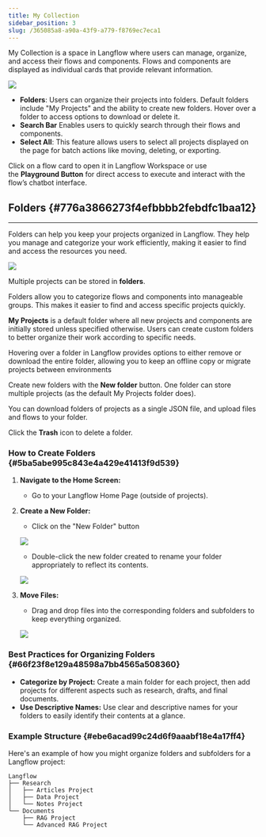 ```yaml
---
title: My Collection
sidebar_position: 3
slug: /365085a8-a90a-43f9-a779-f8769ec7eca1
---
```









My Collection is a space in Langflow where users can manage, organize, and access their flows and components. Flows and components are displayed as individual cards that provide relevant information.


![](./1289235516.png)

- **Folders**: Users can organize their projects into folders. Default folders include "My Projects" and the ability to create new folders. Hover over a folder to access options to download or delete it.
- **Search Bar** Enables users to quickly search through their flows and components.
- **Select All**: This feature allows users to select all projects displayed on the page for batch actions like moving, deleting, or exporting.

Click on a flow card to open it in Langflow Workspace or use the **Playground Button** for direct access to execute and interact with the flow’s chatbot interface.


## Folders {#776a3866273f4efbbbb2febdfc1baa12}


---


Folders can help you keep your projects organized in Langflow. They help you manage and categorize your work efficiently, making it easier to find and access the resources you need.


![](./1926471667.png)


Multiple projects can be stored in **folders**.


Folders allow you to categorize flows and components into manageable groups. This makes it easier to find and access specific projects quickly.


**My Projects** is a default folder where all new projects and components are initially stored unless specified otherwise. Users can create custom folders to better organize their work according to specific needs.


Hovering over a folder in Langflow provides options to either remove or download the entire folder, allowing you to keep an offline copy or migrate projects between environments


Create new folders with the **New folder** button. One folder can store multiple projects (as the default My Projects folder does).


You can download folders of projects as a single JSON file, and upload files and flows to your folder.


Click the **Trash** icon to delete a folder.



### How to Create Folders {#5ba5abe995c843e4a429e41413f9d539}

1. **Navigate to the Home Screen:**
	- Go to your Langflow Home Page (outside of projects).
2. **Create a New Folder:**
	- Click on the "New Folder" button

	![](./1125619904.png)

	- Double-click the new folder created to rename your folder appropriately to reflect its contents.

	![](./945175915.png)

3. **Move Files:**
	- Drag and drop files into the corresponding folders and subfolders to keep everything organized.

	![](./711485342.gif)


### Best Practices for Organizing Folders {#66f23f8e129a48598a7bb4565a508360}

- **Categorize by Project:** Create a main folder for each project, then add projects for different aspects such as research, drafts, and final documents.
- **Use Descriptive Names:** Use clear and descriptive names for your folders to easily identify their contents at a glance.

### Example Structure {#ebe6acad99c24d6f9aaabf18e4a17ff4}


Here's an example of how you might organize folders and subfolders for a Langflow project:


```text
Langflow
├── Research
│   ├── Articles Project
│   ├── Data Project
│   └── Notes Project
└── Documents
    ├── RAG Project
    └── Advanced RAG Project
```

